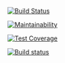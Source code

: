 [![Build Status](https://travis-ci.com/udhaymanhas/vbk-be.svg?token=6ZvTUFQB9yxCvek7VFJu&branch=main)](https://travis-ci.com/udhaymanhas/vbk-be)

[![Maintainability](https://api.codeclimate.com/v1/badges/79642230994d5d30cbb9/maintainability)](https://codeclimate.com/github/utpl-dev/p20-be/maintainability)

[![Test Coverage](https://api.codeclimate.com/v1/badges/79642230994d5d30cbb9/test_coverage)](https://codeclimate.com/github/utpl-dev/p20-be/test_coverage)

[![Build status](https://ci.appveyor.com/api/projects/status/b42ln3uxw44q6woc/branch/main?svg=true)](https://ci.appveyor.com/project/udhaymanhas/p20-be/branch/main)